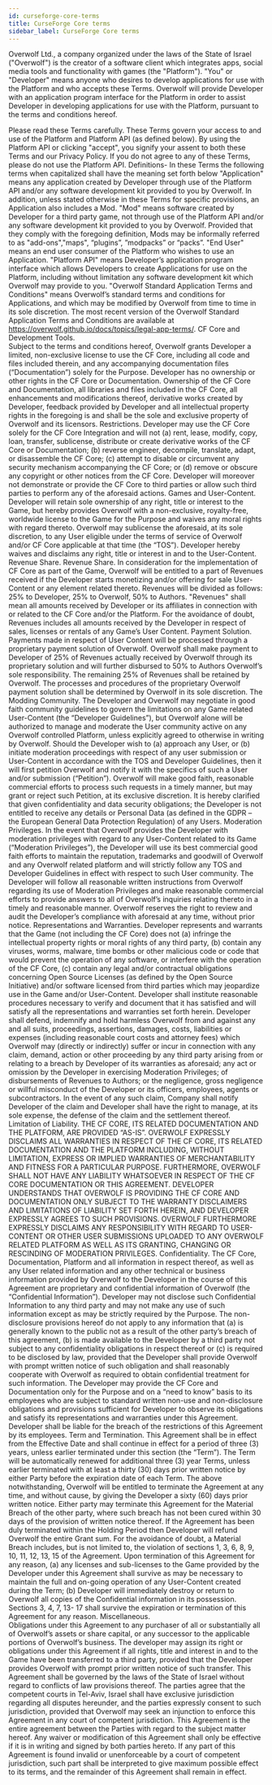 ```yaml
---
id: curseforge-core-terms
title: CurseForge Core terms
sidebar_label: CurseForge Core terms
---
```


Overwolf Ltd., a company organized under the laws of the State of Israel ("Overwolf") is the creator of a software client which integrates apps, social media tools and functionality with games (the "Platform"). "You" or "Developer" means anyone who desires to develop applications for use with the Platform and who accepts these Terms. Overwolf will provide Developer with an application program interface for the Platform in order to assist Developer in developing applications for use with the Platform, pursuant to the terms and conditions hereof.

Please read these Terms carefully. These Terms govern your access to and use of the Platform and Platform API (as defined below). By using the Platform API or clicking "accept", you signify your assent to both these Terms and our Privacy Policy. If you do not agree to any of these Terms, please do not use the Platform API.
Definitions- In these Terms the following terms when capitalized shall have the meaning set forth below
"Application" means any application created by Developer through use of the Platform API and/or any software development kit provided to you by Overwolf. In addition, unless stated otherwise in these Terms for specific provisions, an Application also includes a Mod.
"Mod" means software created by Developer for a third party game, not through use of the Platform API and/or any software development kit provided to you by Overwolf. Provided that they comply with the foregoing definition, Mods may be informally referred to as "add-ons","maps", “plugins”, ”modpacks” or “packs”.
"End User" means an end user consumer of the Platform who wishes to use an Application.
"Platform API" means Developer’s application program interface which allows Developers to create Applications for use on the Platform, including without limitation any software development kit which Overwolf may provide to you.
"Overwolf Standard Application Terms and Conditions" means Overwolf’s standard terms and conditions for Applications, and which may be modified by Overwolf from time to time in its sole discretion. The most recent version of the Overwolf Standard Application Terms and Conditions are available at https://overwolf.github.io/docs/topics/legal-app-terms/.
CF Core and Development Tools.  
Subject to the terms and conditions hereof, Overwolf grants Developer a limited, non-exclusive license to use the CF Core, including all code and files included therein, and any accompanying documentation files (“Documentation”) solely for the Purpose. Developer has no ownership or other rights in the CF Core or Documentation. Ownership of the CF Core and Documentation, all libraries and files included in the CF Core, all enhancements and modifications thereof, derivative works created by Developer, feedback provided by Developer and all intellectual property rights in the foregoing is and shall be the sole and exclusive property of Overwolf and its licensors.
Restrictions. 
Developer may use the CF Core solely for the CF Core Integration and will not (a) rent, lease, modify, copy, loan, transfer, sublicense, distribute or create derivative works of the CF Core or Documentation; (b) reverse engineer, decompile, translate, adapt, or disassemble the CF Core; (c) attempt to disable or circumvent any security mechanism accompanying the CF Core; or (d) remove or obscure any copyright or other notices from the CF Core. Developer will moreover not demonstrate or provide the CF Core to third parties or allow such third parties to perform any of the aforesaid actions.
Games and User-Content. 
Developer will retain sole ownership of any right, title or interest to the Game, but hereby provides Overwolf with a non-exclusive, royalty-free, worldwide license to the Game for the Purpose and waives any moral rights with regard thereto. Overwolf may sublicense the aforesaid, at its sole discretion, to any User eligible under the terms of service of Overwolf and/or CF Core applicable at that time (the “TOS”). Developer hereby waives and disclaims any right, title or interest in and to the User-Content. 
Revenue Share.
Revenue Share. In consideration for the implementation of CF Core as part of the Game, Overwolf will be entitled to a part of Revenues received if the Developer starts monetizing and/or offering for sale User-Content or any element related thereto. Revenues will be divided as follows: 25% to Developer, 25% to Overwolf, 50% to Authors. "Revenues" shall mean all amounts received by Developer or its affiliates in connection with or related to the CF Core and/or the Platform. For the avoidance of doubt, Revenues includes all amounts received by the Developer in respect of sales, licenses or rentals of any Game’s User Content. 
Payment Solution. Payments made in respect of User Content will be processed through a proprietary payment solution of Overwolf. Overwolf shall make payment to Developer of 25% of Revenues actually received by Overwolf through its proprietary solution and will further disbursed to 50% to Authors Overwolf’s sole responsibility. The remaining 25% of Revenues shall be retained by Overwolf. The processes and procedures of the proprietary Overwolf payment solution shall be determined by Overwolf in its sole discretion.
The Modding Community. 
The Developer and Overwolf may negotiate in good faith community guidelines to govern the limitations on any Game related User-Content (the “Developer Guidelines”), but Overwolf alone will be authorized to manage and moderate the User community active on any Overwolf controlled Platform, unless explicitly agreed to otherwise in writing by Overwolf. Should the Developer wish to (a) approach any User, or (b) initiate moderation proceedings with respect of any user submission or User-Content in accordance with the TOS and Developer Guidelines, then it will first petition Overwolf and notify it with the specifics of such a User and/or submission (“Petition”). Overwolf will make good faith, reasonable commercial efforts to process such requests in a timely manner, but may grant or reject such Petition, at its exclusive discretion. It is hereby clarified that given confidentiality and data security obligations; the Developer is not entitled to receive any details or Personal Data (as defined in the GDPR – the European General Data Protection Regulation) of any Users. 
Moderation Privileges. 
In the event that Overwolf provides the Developer with moderation privileges with regard to any User-Content related to its Game (“Moderation Privileges”), the Developer will use its best commercial good faith efforts to maintain the reputation, trademarks and goodwill of Overwolf and any Overwolf related platform and will strictly follow any TOS and Developer Guidelines in effect with respect to such User community. The Developer will follow all reasonable written instructions from Overwolf regarding its use of Moderation Privileges and make reasonable commercial efforts to provide answers to all of Overwolf’s inquiries relating thereto in a timely and reasonable manner. Overwolf reserves the right to review and audit the Developer’s compliance with aforesaid at any time, without prior notice. 
Representations and Warranties. 
Developer represents and warrants that the Game (not including the CF Core) does not (a) infringe the intellectual property rights or moral rights of any third party, (b) contain any viruses, worms, malware, time bombs or other malicious code or code that would prevent the operation of any software, or interfere with the operation of the CF Core, (c) contain any legal and/or contractual obligations concerning Open Source Licenses (as defined by the Open Source Initiative) and/or software licensed from third parties which may jeopardize use in the Game and/or User-Content. Developer shall institute reasonable procedures necessary to verify and document that it has satisfied and will satisfy all the representations and warranties set forth herein. Developer shall defend, indemnify and hold harmless Overwolf from and against any and all suits, proceedings, assertions, damages, costs, liabilities or expenses (including reasonable court costs and attorney fees) which Overwolf may (directly or indirectly) suffer or incur in connection with any claim, demand, action or other proceeding by any third party arising from or relating to a breach by Developer of its warranties as aforesaid; any act or omission by the Developer in exercising Moderation Privileges; of disbursements of Revenues to Authors;  or  the negligence, gross negligence or willful misconduct of the Developer or its officers, employees, agents or subcontractors. In the event of any such claim, Company shall notify Developer of the claim and Developer shall have the right to manage, at its sole expense, the defense of the claim and the settlement thereof.
Limitation of Liability.
THE CF CORE, ITS RELATED DOCUMENTATION AND THE PLATFORM, ARE PROVIDED “AS-IS”. OVERWOLF EXPRESSLY DISCLAIMS ALL WARRANTIES IN RESPECT OF THE CF CORE, ITS RELATED DOCUMENTATION AND THE PLATFORM INCLUDING, WITHOUT LIMITATION, EXPRESS OR IMPLIED WARRANTIES OF MERCHANTABILITY AND FITNESS FOR A PARTICULAR PURPOSE. FURTHERMORE, OVERWOLF SHALL NOT HAVE ANY LIABILITY WHATSOEVER IN RESPECT OF THE CF CORE DOCUMENTATION OR THIS AGREEMENT. DEVELOPER UNDERSTANDS THAT OVERWOLF IS PROVIDING THE CF CORE AND DOCUMENTATION ONLY SUBJECT TO THE WARRANTY DISCLAIMERS AND LIMITATIONS OF LIABILITY SET FORTH HEREIN, AND DEVELOPER EXPRESSLY AGREES TO SUCH PROVISIONS. OVERWOLF FURTHERMORE EXPRESSLY DISCLAIMS ANY RESPONSIBILITY WITH REGARD TO USER-CONTENT OR OTHER USER SUBMISSIONS UPLOADED TO ANY OVERWOLF RELATED PLATFORM AS WELL AS ITS GRANTING, CHANGING OR RESCINDING OF MODERATION PRIVILEGES.
Confidentiality. 
The CF Core, Documentation, Platform and all information in respect thereof, as well as any User related information and any other technical or business information provided by Overwolf to the Developer in the course of this Agreement are proprietary and confidential information of Overwolf (the “Confidential Information”). Developer may not disclose such Confidential Information to any third party and may not make any use of such information except as may be strictly required by the Purpose. The non-disclosure provisions hereof do not apply to any information that (a) is generally known to the public not as a result of the other party’s breach of this agreement, (b) is made available to the Developer by a third party not subject to any confidentiality obligations in respect thereof or (c) is required to be disclosed by law, provided that the Developer shall provide Overwolf with prompt written notice of such obligation and shall reasonably cooperate with Overwolf as required to obtain confidential treatment for such information. The Developer may provide the CF Core and Documentation only for the Purpose and on a “need to know” basis to its employees who are subject to standard written non-use and non-disclosure obligations and provisions sufficient for Developer to observe its obligations and satisfy its representations and warranties under this Agreement. Developer shall be liable for the breach of the restrictions of this Agreement by its employees.
Term and Termination. 
This Agreement shall be in effect from the Effective Date and shall continue in effect for a period of three (3) years, unless earlier terminated under this section (the “Term”). The Term will be automatically renewed for additional three (3) year Terms, unless earlier terminated with at least a thirty (30) days prior written notice by either Party before the expiration date of each Term. The above notwithstanding, Overwolf will be entitled to terminate the Agreement at any time, and without cause, by giving the Developer a sixty (60) days prior written notice. Either party may terminate this Agreement for the Material Breach of the other party, where such breach has not been cured within 30 days of the provision of written notice thereof. If the Agreement has been duly terminated within the Holding Period then Developer will refund Overwolf the entire Grant sum. For the avoidance of doubt, a Material Breach includes, but is not limited to, the violation of sections 1, 3, 6, 8, 9, 10, 11, 12, 13, 15 of the Agreement. Upon termination of this Agreement for any reason, (a) any licenses and sub-licenses to the Game provided by the Developer under this Agreement shall survive as may be necessary to maintain the full and on-going operation of any User-Content created during the Term; (b) Developer will immediately destroy or return to Overwolf all copies of the Confidential information in its possession. Sections 3, 4, 7, 13- 17 shall survive the expiration or termination of this Agreement for any reason.
Miscellaneous.  
Obligations under this Agreement to any purchaser of all or substantially all of Overwolf’s assets or share capital, or any successor to the applicable portions of Overwolf’s business. The developer may assign its right or obligations under this Agreement if all rights, title and interest in and to the Game have been transferred to a third party, provided that the Developer provides Overwolf with prompt prior written notice of such transfer. This Agreement shall be governed by the laws of the State of Israel without regard to conflicts of law provisions thereof. The parties agree that the competent courts in Tel-Aviv, Israel shall have exclusive jurisdiction regarding all disputes hereunder, and the parties expressly consent to such jurisdiction, provided that Overwolf may seek an injunction to enforce this Agreement in any court of competent jurisdiction. This Agreement is the entire agreement between the Parties with regard to the subject matter hereof. Any waiver or modification of this Agreement shall only be effective if it is in writing and signed by both parties hereto. If any part of this Agreement is found invalid or unenforceable by a court of competent jurisdiction, such part shall be interpreted to give maximum possible effect to its terms, and the remainder of this Agreement shall remain in effect.
